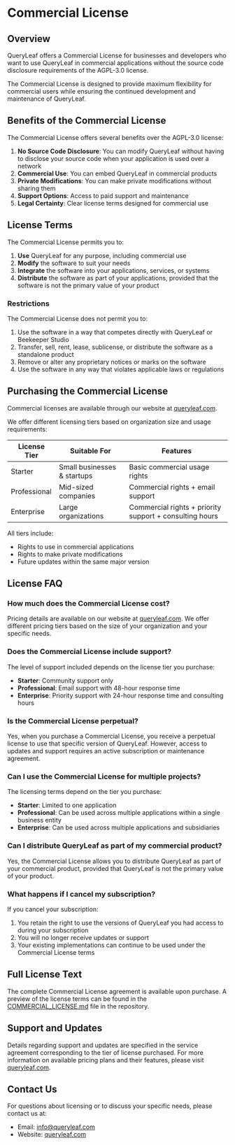 # Commercial License

## Overview

QueryLeaf offers a Commercial License for businesses and developers who want to use QueryLeaf in commercial applications without the source code disclosure requirements of the AGPL-3.0 license.

The Commercial License is designed to provide maximum flexibility for commercial users while ensuring the continued development and maintenance of QueryLeaf.

## Benefits of the Commercial License

The Commercial License offers several benefits over the AGPL-3.0 license:

1. **No Source Code Disclosure**: You can modify QueryLeaf without having to disclose your source code when your application is used over a network
2. **Commercial Use**: You can embed QueryLeaf in commercial products
3. **Private Modifications**: You can make private modifications without sharing them
4. **Support Options**: Access to paid support and maintenance
5. **Legal Certainty**: Clear license terms designed for commercial use

## License Terms

The Commercial License permits you to:

1. **Use** QueryLeaf for any purpose, including commercial use
2. **Modify** the software to suit your needs
3. **Integrate** the software into your applications, services, or systems
4. **Distribute** the software as part of your applications, provided that the software is not the primary value of your product

### Restrictions

The Commercial License does not permit you to:

1. Use the software in a way that competes directly with QueryLeaf or Beekeeper Studio
2. Transfer, sell, rent, lease, sublicense, or distribute the software as a standalone product
3. Remove or alter any proprietary notices or marks on the software
4. Use the software in any way that violates applicable laws or regulations

## Purchasing the Commercial License

Commercial licenses are available through our website at [queryleaf.com](https://queryleaf.com).

We offer different licensing tiers based on organization size and usage requirements:

| License Tier | Suitable For | Features |
|--------------|--------------|----------|
| Starter      | Small businesses & startups | Basic commercial usage rights |
| Professional | Mid-sized companies | Commercial rights + email support |
| Enterprise   | Large organizations | Commercial rights + priority support + consulting hours |

All tiers include:
- Rights to use in commercial applications
- Rights to make private modifications
- Future updates within the same major version

## License FAQ

### How much does the Commercial License cost?

Pricing details are available on our website at [queryleaf.com](https://queryleaf.com). We offer different pricing tiers based on the size of your organization and your specific needs.

### Does the Commercial License include support?

The level of support included depends on the license tier you purchase:

- **Starter**: Community support only
- **Professional**: Email support with 48-hour response time
- **Enterprise**: Priority support with 24-hour response time and consulting hours

### Is the Commercial License perpetual?

Yes, when you purchase a Commercial License, you receive a perpetual license to use that specific version of QueryLeaf. However, access to updates and support requires an active subscription or maintenance agreement.

### Can I use the Commercial License for multiple projects?

The licensing terms depend on the tier you purchase:

- **Starter**: Limited to one application
- **Professional**: Can be used across multiple applications within a single business entity
- **Enterprise**: Can be used across multiple applications and subsidiaries

### Can I distribute QueryLeaf as part of my commercial product?

Yes, the Commercial License allows you to distribute QueryLeaf as part of your commercial product, provided that QueryLeaf is not the primary value of your product.

### What happens if I cancel my subscription?

If you cancel your subscription:

1. You retain the right to use the versions of QueryLeaf you had access to during your subscription
2. You will no longer receive updates or support
3. Your existing implementations can continue to be used under the Commercial License terms

## Full License Text

The complete Commercial License agreement is available upon purchase. A preview of the license terms can be found in the [COMMERCIAL_LICENSE.md](https://github.com/beekeeper-studio/queryleaf/blob/main/COMMERCIAL_LICENSE.md) file in the repository.

## Support and Updates

Details regarding support and updates are specified in the service agreement corresponding to the tier of license purchased. For more information on available pricing plans and their features, please visit [queryleaf.com](https://queryleaf.com).

## Contact Us

For questions about licensing or to discuss your specific needs, please contact us at:

- Email: [info@queryleaf.com](mailto:info@queryleaf.com)
- Website: [queryleaf.com](https://queryleaf.com)